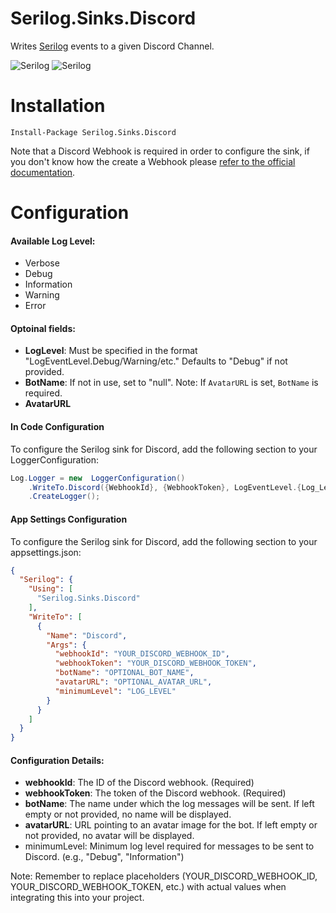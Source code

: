 # Serilog.Sinks.Discord
Writes [Serilog](https://serilog.net/) events to a given Discord Channel.

![Serilog](/Screenshots/screenshot.png?raw=true)
![Serilog](/Screenshots/screenshot1.png?raw=true)

# Installation
```
Install-Package Serilog.Sinks.Discord
```
Note that a Discord Webhook is required in order to configure the sink, if you don't know how the create a Webhook please [refer to the official documentation](https://support.discord.com/hc/en-us/articles/228383668-Intro-to-Webhooks).

# Configuration
#### Available Log Level:
-   Verbose
-   Debug
-   Information
-   Warning
-   Error
#### Optoinal fields:
- **LogLevel**: Must be specified in the format "LogEventLevel.Debug/Warning/etc." Defaults to "Debug" if not provided.
- **BotName**: If not in use, set to "null". Note: If `AvatarURL` is set, `BotName` is required.
- **AvatarURL**
#### In Code Configuration
To configure the Serilog sink for Discord, add the following section to your LoggerConfiguration:
```csharp
Log.Logger = new  LoggerConfiguration()
	.WriteTo.Discord({WebhookId}, {WebhookToken}, LogEventLevel.{Log_Level}, {botName}, {avatarURL})
	.CreateLogger();
```
#### App Settings Configuration
To configure the Serilog sink for Discord, add the following section to your appsettings.json:
```json
{
  "Serilog": {
    "Using": [
      "Serilog.Sinks.Discord"
    ],
    "WriteTo": [
      {
        "Name": "Discord",
        "Args": {
          "webhookId": "YOUR_DISCORD_WEBHOOK_ID",
          "webhookToken": "YOUR_DISCORD_WEBHOOK_TOKEN",
          "botName": "OPTIONAL_BOT_NAME",
          "avatarURL": "OPTIONAL_AVATAR_URL",
          "minimumLevel": "LOG_LEVEL"
        }
      }
    ]
  }
}
```
#### Configuration Details:
- **webhookId**: The ID of the Discord webhook. (Required)
- **webhookToken**: The token of the Discord webhook. (Required)
-   **botName**: The name under which the log messages will be sent. If left empty or not provided, no name will be displayed.
-  **avatarURL**: URL pointing to an avatar image for the bot. If left empty or not provided, no avatar will be displayed.
-  minimumLevel: Minimum log level required for messages to be sent to Discord. (e.g., "Debug", "Information")

Note: Remember to replace placeholders (YOUR_DISCORD_WEBHOOK_ID, YOUR_DISCORD_WEBHOOK_TOKEN, etc.) with actual values when integrating this into your project.